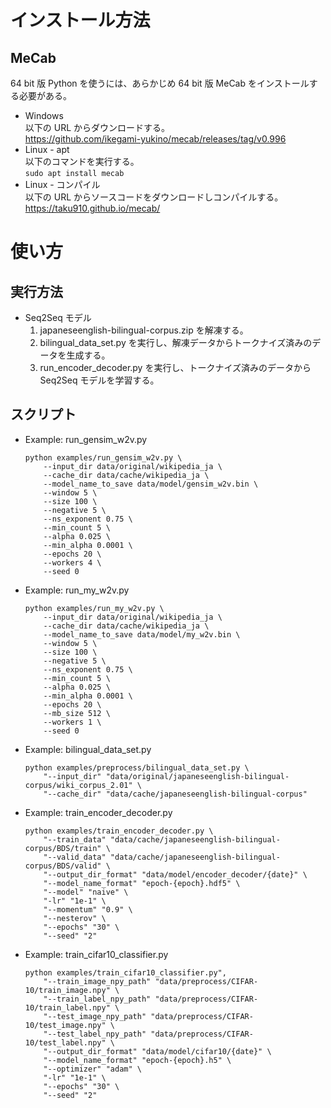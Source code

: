 # インストール方法
## MeCab
64 bit 版 Python を使うには、あらかじめ 64 bit 版 MeCab をインストールする必要がある。
- Windows  
以下の URL からダウンロードする。  
https://github.com/ikegami-yukino/mecab/releases/tag/v0.996
- Linux - apt  
以下のコマンドを実行する。  
`sudo apt install mecab`
- Linux - コンパイル  
以下の URL からソースコードをダウンロードしコンパイルする。  
https://taku910.github.io/mecab/

# 使い方
## 実行方法
- Seq2Seq モデル
    1. japaneseenglish-bilingual-corpus.zip を解凍する。
    1. bilingual_data_set.py を実行し、解凍データからトークナイズ済みのデータを生成する。
    1. run_encoder_decoder.py を実行し、トークナイズ済みのデータから Seq2Seq モデルを学習する。

## スクリプト
- Example: run_gensim_w2v.py
    ```
    python examples/run_gensim_w2v.py \
        --input_dir data/original/wikipedia_ja \
        --cache_dir data/cache/wikipedia_ja \
        --model_name_to_save data/model/gensim_w2v.bin \
        --window 5 \
        --size 100 \
        --negative 5 \
        --ns_exponent 0.75 \
        --min_count 5 \
        --alpha 0.025 \
        --min_alpha 0.0001 \
        --epochs 20 \
        --workers 4 \
        --seed 0
    ```

- Example: run_my_w2v.py
    ```
    python examples/run_my_w2v.py \
        --input_dir data/original/wikipedia_ja \
        --cache_dir data/cache/wikipedia_ja \
        --model_name_to_save data/model/my_w2v.bin \
        --window 5 \
        --size 100 \
        --negative 5 \
        --ns_exponent 0.75 \
        --min_count 5 \
        --alpha 0.025 \
        --min_alpha 0.0001 \
        --epochs 20 \
        --mb_size 512 \
        --workers 1 \
        --seed 0
    ```

- Example: bilingual_data_set.py
    ```
    python examples/preprocess/bilingual_data_set.py \
        "--input_dir" "data/original/japaneseenglish-bilingual-corpus/wiki_corpus_2.01" \
        "--cache_dir" "data/cache/japaneseenglish-bilingual-corpus"
    ```

- Example: train_encoder_decoder.py
    ```
    python examples/train_encoder_decoder.py \
        "--train_data" "data/cache/japaneseenglish-bilingual-corpus/BDS/train" \
        "--valid_data" "data/cache/japaneseenglish-bilingual-corpus/BDS/valid" \
        "--output_dir_format" "data/model/encoder_decoder/{date}" \
        "--model_name_format" "epoch-{epoch}.hdf5" \
        "--model" "naive" \
        "-lr" "1e-1" \
        "--momentum" "0.9" \
        "--nesterov" \
        "--epochs" "30" \
        "--seed" "2"
    ```

- Example: train_cifar10_classifier.py
    ```
    python examples/train_cifar10_classifier.py",
        "--train_image_npy_path" "data/preprocess/CIFAR-10/train_image.npy" \
        "--train_label_npy_path" "data/preprocess/CIFAR-10/train_label.npy" \
        "--test_image_npy_path" "data/preprocess/CIFAR-10/test_image.npy" \
        "--test_label_npy_path" "data/preprocess/CIFAR-10/test_label.npy" \
        "--output_dir_format" "data/model/cifar10/{date}" \
        "--model_name_format" "epoch-{epoch}.h5" \
        "--optimizer" "adam" \
        "-lr" "1e-1" \
        "--epochs" "30" \
        "--seed" "2"
    ```